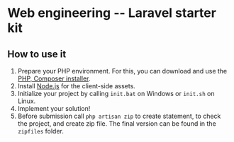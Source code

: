 # Web engineering -- Laravel starter kit

## How to use it

1. Prepare your PHP environment. For this, you can download and use the [PHP, Composer installer](https://github.com/totadavid95/PhpComposerInstaller).
2. Install [Node.js](https://nodejs.org/en/) for the client-side assets.
3. Initialize your project by calling `init.bat` on Windows or `init.sh` on Linux.
4. Implement your solution!
5. Before submission call `php artisan zip` to create statement, to check the project, and create zip file. The final version can be found in the `zipfiles` folder.
